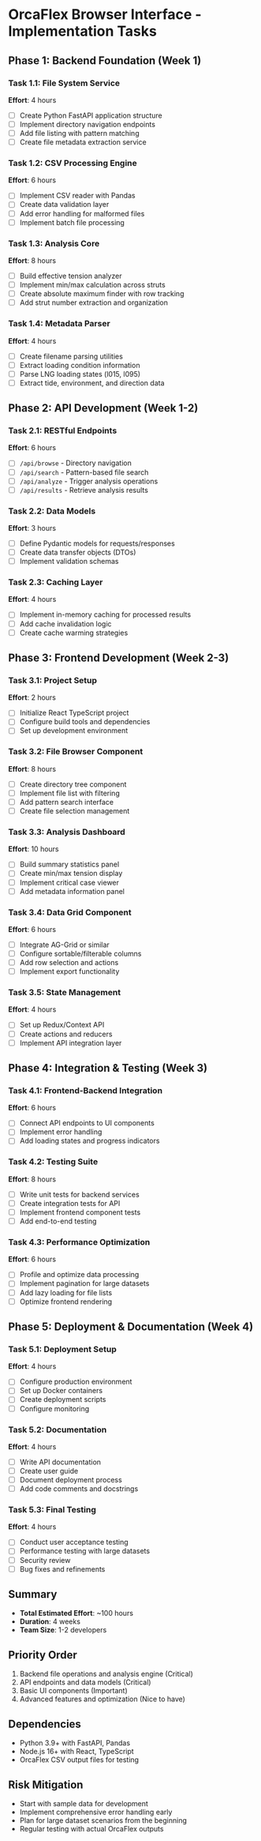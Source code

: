# OrcaFlex Browser Interface - Implementation Tasks

## Phase 1: Backend Foundation (Week 1)

### Task 1.1: File System Service
**Effort**: 4 hours
- [ ] Create Python FastAPI application structure
- [ ] Implement directory navigation endpoints
- [ ] Add file listing with pattern matching
- [ ] Create file metadata extraction service

### Task 1.2: CSV Processing Engine  
**Effort**: 6 hours
- [ ] Implement CSV reader with Pandas
- [ ] Create data validation layer
- [ ] Add error handling for malformed files
- [ ] Implement batch file processing

### Task 1.3: Analysis Core
**Effort**: 8 hours
- [ ] Build effective tension analyzer
- [ ] Implement min/max calculation across struts
- [ ] Create absolute maximum finder with row tracking
- [ ] Add strut number extraction and organization

### Task 1.4: Metadata Parser
**Effort**: 4 hours
- [ ] Create filename parsing utilities
- [ ] Extract loading condition information
- [ ] Parse LNG loading states (l015, l095)
- [ ] Extract tide, environment, and direction data

## Phase 2: API Development (Week 1-2)

### Task 2.1: RESTful Endpoints
**Effort**: 6 hours
- [ ] `/api/browse` - Directory navigation
- [ ] `/api/search` - Pattern-based file search
- [ ] `/api/analyze` - Trigger analysis operations
- [ ] `/api/results` - Retrieve analysis results

### Task 2.2: Data Models
**Effort**: 3 hours
- [ ] Define Pydantic models for requests/responses
- [ ] Create data transfer objects (DTOs)
- [ ] Implement validation schemas

### Task 2.3: Caching Layer
**Effort**: 4 hours
- [ ] Implement in-memory caching for processed results
- [ ] Add cache invalidation logic
- [ ] Create cache warming strategies

## Phase 3: Frontend Development (Week 2-3)

### Task 3.1: Project Setup
**Effort**: 2 hours
- [ ] Initialize React TypeScript project
- [ ] Configure build tools and dependencies
- [ ] Set up development environment

### Task 3.2: File Browser Component
**Effort**: 8 hours
- [ ] Create directory tree component
- [ ] Implement file list with filtering
- [ ] Add pattern search interface
- [ ] Create file selection management

### Task 3.3: Analysis Dashboard
**Effort**: 10 hours
- [ ] Build summary statistics panel
- [ ] Create min/max tension display
- [ ] Implement critical case viewer
- [ ] Add metadata information panel

### Task 3.4: Data Grid Component
**Effort**: 6 hours
- [ ] Integrate AG-Grid or similar
- [ ] Configure sortable/filterable columns
- [ ] Add row selection and actions
- [ ] Implement export functionality

### Task 3.5: State Management
**Effort**: 4 hours
- [ ] Set up Redux/Context API
- [ ] Create actions and reducers
- [ ] Implement API integration layer

## Phase 4: Integration &amp; Testing (Week 3)

### Task 4.1: Frontend-Backend Integration
**Effort**: 6 hours
- [ ] Connect API endpoints to UI components
- [ ] Implement error handling
- [ ] Add loading states and progress indicators

### Task 4.2: Testing Suite
**Effort**: 8 hours
- [ ] Write unit tests for backend services
- [ ] Create integration tests for API
- [ ] Implement frontend component tests
- [ ] Add end-to-end testing

### Task 4.3: Performance Optimization
**Effort**: 6 hours
- [ ] Profile and optimize data processing
- [ ] Implement pagination for large datasets
- [ ] Add lazy loading for file lists
- [ ] Optimize frontend rendering

## Phase 5: Deployment &amp; Documentation (Week 4)

### Task 5.1: Deployment Setup
**Effort**: 4 hours
- [ ] Configure production environment
- [ ] Set up Docker containers
- [ ] Create deployment scripts
- [ ] Configure monitoring

### Task 5.2: Documentation
**Effort**: 4 hours
- [ ] Write API documentation
- [ ] Create user guide
- [ ] Document deployment process
- [ ] Add code comments and docstrings

### Task 5.3: Final Testing
**Effort**: 4 hours
- [ ] Conduct user acceptance testing
- [ ] Performance testing with large datasets
- [ ] Security review
- [ ] Bug fixes and refinements

## Summary
- **Total Estimated Effort**: ~100 hours
- **Duration**: 4 weeks
- **Team Size**: 1-2 developers

## Priority Order
1. Backend file operations and analysis engine (Critical)
2. API endpoints and data models (Critical)
3. Basic UI components (Important)
4. Advanced features and optimization (Nice to have)

## Dependencies
- Python 3.9+ with FastAPI, Pandas
- Node.js 16+ with React, TypeScript
- OrcaFlex CSV output files for testing

## Risk Mitigation
- Start with sample data for development
- Implement comprehensive error handling early
- Plan for large dataset scenarios from the beginning
- Regular testing with actual OrcaFlex outputs